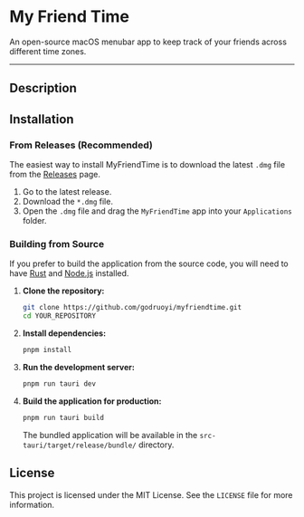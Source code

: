 # My Friend Time

An open-source macOS menubar app to keep track of your friends across different time zones.

---

## Description

## Installation

### From Releases (Recommended)

The easiest way to install MyFriendTime is to download the latest `.dmg` file from the [Releases](https://github.com/godruoyi/myfriendtime/releases) page.

1.  Go to the latest release.
2.  Download the `*.dmg` file.
3.  Open the `.dmg` file and drag the `MyFriendTime` app into your `Applications` folder.

### Building from Source

If you prefer to build the application from the source code, you will need to have [Rust](https://www.rust-lang.org/) and [Node.js](https://nodejs.org/) installed.

1.  **Clone the repository:**

    ```bash
    git clone https://github.com/godruoyi/myfriendtime.git
    cd YOUR_REPOSITORY
    ```

2.  **Install dependencies:**

    ```bash
    pnpm install
    ```

3.  **Run the development server:**

    ```bash
    pnpm run tauri dev
    ```

4.  **Build the application for production:**

    ```bash
    pnpm run tauri build
    ```

    The bundled application will be available in the `src-tauri/target/release/bundle/` directory.

## License

This project is licensed under the MIT License. See the `LICENSE` file for more information.
